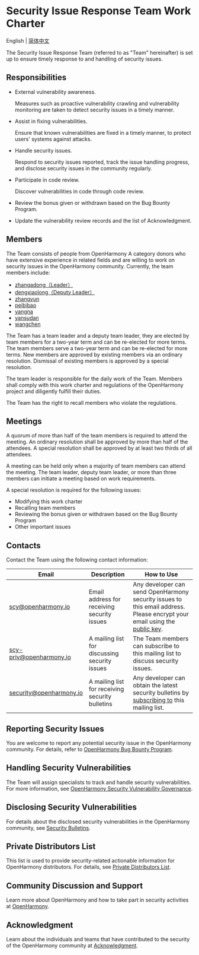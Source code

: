 # Security Issue Response Team Work Charter

English | [简体中文](./README.md)

The Security Issue Response Team (referred to as "Team" hereinafter) is set up to ensure timely response to and handling of security issues.


## Responsibilities

+ External vulnerability awareness.

  Measures such as proactive vulnerability crawling and vulnerability monitoring are taken to detect security issues in a timely manner.

+ Assist in fixing vulnerabilities.

  Ensure that known vulnerabilities are fixed in a timely manner, to protect users' systems against attacks.

+ Handle security issues.

  Respond to security issues reported, track the issue handling progress, and disclose security issues in the community regularly.

+ Participate in code review.

  Discover vulnerabilities in code through code review.

+ Review the bonus given or withdrawn based on the Bug Bounty Program.

+ Update the vulnerability review records and the list of Acknowledgment.

## Members

The Team consists of people from OpenHarmony A category donors who have extensive experience in related fields and are willing to work on security issues in the OpenHarmony community. Currently, the team members include:

+ [zhangadong（Leader）](https://gitee.com/zhangadong)
+ [dengxiaolong（Deputy Leader）](https://gitee.com/xldeng422)
+ [zhangyun](https://gitee.com/zhangyun761)
+ [peibibao](https://gitee.com/tvbfcsl)
+ [yangna](https://gitee.com/xiaoyang1210)
+ [yansudan](https://gitee.com/yansudan)
+ [wangchen](https://gitee.com/w253227059)

The Team has a team leader and a deputy team leader, they are elected by team members for a two-year term and can be re-elected for more terms. The team members serve a two-year term and can be re-elected for more terms. New members are approved by existing members via an ordinary resolution. Dismissal of existing members is approved by a special resolution.

The team leader is responsible for the daily work of the Team. Members shall comply with this work charter and regulations of the OpenHarmony project and diligently fulfill their duties. 

The Team has the right to recall members who violate the regulations.

## Meetings

A quorum of more than half of the team members is required to attend the meeting. An ordinary resolution shall be approved by more than half of the attendees. A special resolution shall be approved by at least two thirds of all attendees.

A meeting can be held only when a majority of team members can attend the meeting. The team leader, deputy team leader, or more than three members can initiate a meeting based on work requirements.

A special resolution is required for the following issues:
- Modifying this work charter
- Recalling team members
- Reviewing the bonus given or withdrawn based on the Bug Bounty Program
- Other important issues



## Contacts

Contact the Team using the following contact information:

| Email                            | Description   | How to Use                                                      |
| -------------------------------------- | ------- | ------------------------------------------------------------ |
| scy@openharmony.io                 | Email address for receiving security issues| Any developer can send OpenHarmony security issues to this email address. Please encrypt your email using the [public key](/publicKey/Scy-OpenHarmony_publickey.asc).|
| scy-priv@openharmony.io            | A mailing list for discussing security issues| The Team members can subscribe to this mailing list to discuss security issues.|
| security@openharmony.io            | A mailing list for receiving security bulletins| Any developer can obtain the latest security bulletins by [subscribing to](https://lists.openatom.io/postorius/lists/security.openharmony.io) this mailing list.    |

## Reporting Security Issues

You are welcome to report any potential security issue in the OpenHarmony community. For details, refer to [OpenHarmony Bug Bounty Program](/en/security-process/rewards_program.md).

## Handling Security Vulnerabilities

The Team will assign specialists to track and handle security vulnerabilities. For more information, see [OpenHarmony Security Vulnerability Governance](/en/security-process/README.md).

## Disclosing Security Vulnerabilities

For details about the disclosed security vulnerabilities in the OpenHarmony community, see [Security Bulletins](/en/security-process/security-disclosure.md).

## Private Distributors List

This list is used to provide security-related actionable information for OpenHarmony distributors. For details, see [Private Distributors List](/en/security-process/private-distributors-list-en.md).

## Community Discussion and Support

Learn more about OpenHarmony and how to take part in security activities at [OpenHarmony](https://gitee.com/openharmony).

## Acknowledgment

Learn about the individuals and teams that have contributed to the security of the OpenHarmony community at [Acknowledgment](/en/security-process/Acknowledgement.md).

